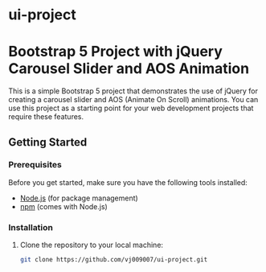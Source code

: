 # ui-project

# Bootstrap 5 Project with jQuery Carousel Slider and AOS Animation

This is a simple Bootstrap 5 project that demonstrates the use of jQuery for creating a carousel slider and AOS (Animate On Scroll) animations. You can use this project as a starting point for your web development projects that require these features.

## Getting Started

### Prerequisites

Before you get started, make sure you have the following tools installed:

- [Node.js](https://nodejs.org/) (for package management)
- [npm](https://www.npmjs.com/) (comes with Node.js)

### Installation

1. Clone the repository to your local machine:

   ```bash
   git clone https://github.com/vj009007/ui-project.git
